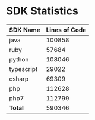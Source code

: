 # SDK Statistics

| SDK Name | Lines of Code |
| -------- | ------------- |
| java | 100858 |
| ruby | 57684 |
| python | 108046 |
| typescript | 29022 |
| csharp | 69309 |
| php | 112628 |
| php7 | 112799 |
| **Total** | 590346 |
